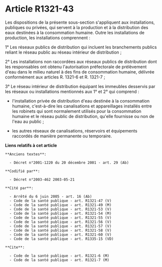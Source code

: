# Article R1321-43

Les dispositions de la présente sous-section s'appliquent aux installations, publiques ou privées, qui servent à la
production et à la distribution des eaux destinées à la consommation humaine. Outre les installations de production, les
installations comprennent :

1° Les réseaux publics de distribution qui incluent les branchements publics reliant le réseau public au réseau intérieur de
distribution ;

2° Les installations non raccordées aux réseaux publics de distribution dont les responsables ont obtenu l'autorisation
préfectorale de prélèvement d'eau dans le milieu naturel à des fins de consommation humaine, délivrée conformément aux
articles R. 1321-6 et R. 1321-7 ;

3° Le réseau intérieur de distribution équipant les immeubles desservis par les réseaux ou installations mentionnés aux 1° et
2° qui comprend :

- l'installation privée de distribution d'eau destinée à la consommation humaine, c'est-à-dire les canalisations et
appareillages installés entre les robinets qui sont normalement utilisés pour la consommation humaine et le réseau public de
distribution, qu'elle fournisse ou non de l'eau au public ;

- les autres réseaux de canalisations, réservoirs et équipements raccordés de manière permanente ou temporaire.

**Liens relatifs à cet article**

	**Anciens textes**:

	  - Décret n°2001-1220 du 20 décembre 2001 - art. 29 (Ab)

	**Codifié par**:

	  - Décret n°2003-462 2003-05-21

	**Cité par**:

	  - Arrêté du 6 juin 2005 - art. 16 (Ab)
	  - Code de la santé publique - art. R1321-47 (V)
	  - Code de la santé publique - art. R1321-49 (M)
	  - Code de la santé publique - art. R1321-53 (V)
	  - Code de la santé publique - art. R1321-54 (M)
	  - Code de la santé publique - art. R1321-55 (V)
	  - Code de la santé publique - art. R1321-56 (V)
	  - Code de la santé publique - art. R1321-57 (V)
	  - Code de la santé publique - art. R1321-58 (V)
	  - Code de la santé publique - art. R1321-60 (V)
	  - Code de la santé publique - art. R1335-15 (VD)

	**Cite**:

	  - Code de la santé publique - art. R1321-6 (M)
	  - Code de la santé publique - art. R1321-7 (M)
